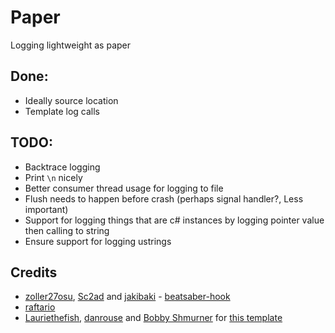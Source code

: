 # Paper

Logging lightweight as paper

## Done:
- Ideally source location
- Template log calls

## TODO:
- Backtrace logging
- Print `\n` nicely
- Better consumer thread usage for logging to file 
- Flush needs to happen before crash (perhaps signal handler?, Less important)
- Support for logging things that are c# instances by logging pointer value then calling to string
- Ensure support for logging ustrings


## Credits

* [zoller27osu](https://github.com/zoller27osu), [Sc2ad](https://github.com/Sc2ad) and [jakibaki](https://github.com/jakibaki) - [beatsaber-hook](https://github.com/sc2ad/beatsaber-hook)
* [raftario](https://github.com/raftario)
* [Lauriethefish](https://github.com/Lauriethefish), [danrouse](https://github.com/danrouse) and [Bobby Shmurner](https://github.com/BobbyShmurner) for [this template](https://github.com/Lauriethefish/quest-mod-template)
